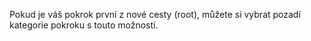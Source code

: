 Pokud je váš pokrok první z nové cesty (root), můžete si vybrat pozadí kategorie pokroku s touto možností.